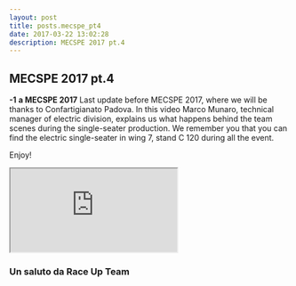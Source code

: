 ```yaml
---
layout: post
title: posts.mecspe_pt4
date: 2017-03-22 13:02:28
description: MECSPE 2017 pt.4
---
```


## MECSPE  2017 pt.4
**-1** **a MECSPE 2017**
Last update before MECSPE 2017, where we will be thanks to Confartigianato Padova. In this  video Marco Munaro, technical manager of electric division, explains us what happens behind the team scenes during the single-seater production. We remember you that you can find the electric single-seater in wing 7, stand C 120 during all the event.

Enjoy!
<iframe src="https://youtube.com/embed/Y_5piPzyt7o" onload="this.width=screen.width * 0.5; this.height=screen.height * 0.5;"></iframe>


### Un saluto da **Race Up Team**
